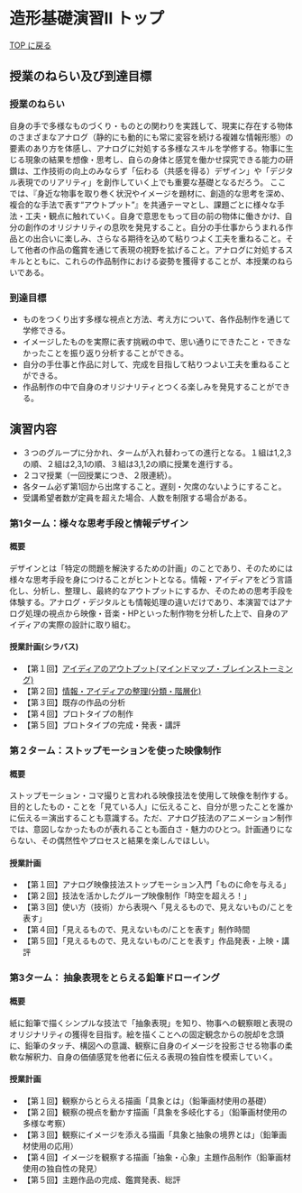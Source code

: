 # 造形基礎演習II トップ

[TOP に戻る](../../index.md)

## 授業のねらい及び到達目標
### 授業のねらい
自身の手で多様なものづくり・ものとの関わりを実践して、現実に存在する物体のさまざまなアナログ（静的にも動的にも常に変容を続ける複雑な情報形態）の要素のあり方を体感し、アナログに対処する多様なスキルを学修する。物事に生じる現象の結果を想像・思考し、自らの身体と感覚を働かせ探究できる能力の研鑽は、工作技術の向上のみならず「伝わる（共感を得る）デザイン」や「デジタル表現でのリアリティ」を創作していく上でも重要な基礎となるだろう。
ここでは、『身近な物事を取り巻く状況やイメージを題材に、創造的な思考を深め、複合的な手法で表す“アウトプット”』を共通テーマとし、課題ごとに様々な手法・工夫・観点に触れていく。自身で意思をもって目の前の物体に働きかけ、自分の創作のオリジナリティの息吹を発見すること。自分の手仕事からうまれる作品との出合いに楽しみ、さらなる期待を込めて粘りつよく工夫を重ねること。そして他者の作品の鑑賞を通じて表現の視野を拡げること。アナログに対処するスキルとともに、これらの作品制作における姿勢を獲得することが、本授業のねらいである。

### 到達目標
- ものをつくり出す多様な視点と方法、考え方について、各作品制作を通じて学修できる。
- イメージしたものを実際に表す挑戦の中で、思い通りにできたこと・できなかったことを振り返り分析することができる。
- 自分の手仕事と作品に対して、完成を目指して粘りつよい工夫を重ねることができる。
- 作品制作の中で自身のオリジナリティとつくる楽しみを発見することができる。

## 演習内容
- ３つのグループに分かれ、タームが入れ替わっての進行となる。１組は1,2,3の順、２組は2,3,1の順、３組は3,1,2の順に授業を進行する。
- ２コマ授業（一回授業につき、２限連続）。
- 各ターム必ず第1回から出席すること。遅刻・欠席のないようにすること。
- 受講希望者数が定員を超えた場合、人数を制限する場合がある。

### 第1ターム：様々な思考手段と情報デザイン
#### 概要
デザインとは「特定の問題を解決するための計画」のことであり、そのためには様々な思考手段を身につけることがヒントとなる。情報・アイディアをどう言語化し、分析し、整理し、最終的なアウトプットにするか、そのための思考手段を体験する。アナログ・デジタルとも情報処理の違いだけであり、本演習ではアナログ処理の視点から映像・音楽・HPといった制作物を分析した上で、自身のアイディアの実際の設計に取り組む。

#### 授業計画(シラバス)
- 【第１回】[アイディアのアウトプット(マインドマップ・ブレインストーミング)](./ad2_01.md)
- 【第２回】[情報・アイディアの整理(分類・階層化)](./ad2_02.md)
- 【第３回】既存の作品の分析
- 【第４回】プロトタイプの制作
- 【第５回】プロトタイプの完成・発表・講評


### 第２ターム：ストップモーションを使った映像制作
#### 概要
ストップモーション・コマ撮りと言われる映像技法を使用して映像を制作する。目的としたもの・ことを「見ている人」に伝えること、自分が思ったことを誰かに伝える＝演出することも意識する。ただ、アナログ技法のアニメーション制作では、意図しなかったものが表れることも面白さ・魅力のひとつ。計画通りにならない、その偶然性やプロセスと結果を楽しんでほしい。

#### 授業計画
- 【第１回】アナログ映像技法ストップモーション入門「ものに命を与える」
- 【第２回】技法を活かしたグループ映像制作「時空を超えろ！」
- 【第３回】使い方（技術）から表現へ「見えるもので、見えないもの/ことを表す」
- 【第４回】「見えるもので、見えないもの/ことを表す」制作時間
- 【第５回】「見えるもので、見えないもの/ことを表す」作品発表・上映・講評

### 第3ターム： 抽象表現をとらえる鉛筆ドローイング
#### 概要
紙に鉛筆で描くシンプルな技法で「抽象表現」を知り、物事への観察眼と表現のオリジナリティの獲得を目指す。絵を描くことへの固定観念からの脱却を念頭に、鉛筆のタッチ、構図への意識、観察に自身のイメージを投影させる物事の柔軟な解釈力、自身の価値感覚を他者に伝える表現の独自性を模索していく。

#### 授業計画
- 【第１回】観察からとらえる描画「具象とは」（鉛筆画材使用の基礎）
- 【第２回】観察の視点を動かす描画「具象を多岐化する」（鉛筆画材使用の多様な考察）
- 【第３回】観察にイメージを添える描画「具象と抽象の境界とは」（鉛筆画材使用の応用）
- 【第４回】イメージを観察する描画「抽象・心象」主題作品制作（鉛筆画材使用の独自性の発見）
- 【第５回】主題作品の完成、鑑賞発表、総評

